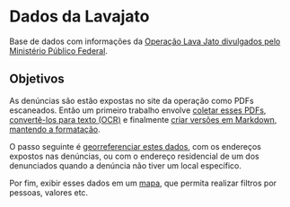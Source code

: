 Dados da Lavajato
=================

Base de dados com informações da [Operação Lava Jato divulgados pelo Ministério Público Federal](http://lavajato.mpf.mp.br).

Objetivos
---------

As denúncias são estão expostas no site da operação como PDFs escaneados. Então um primeiro trabalho envolve [coletar esses PDFs](https://github.com/nighto/lavajato/tree/master/raw/1aInstancia/pdf), [convertê-los para texto (OCR)](https://github.com/nighto/lavajato/tree/master/raw/1aInstancia/txt) e finalmente [criar versões em Markdown, mantendo a formatação](https://github.com/nighto/lavajato/tree/master/raw/1aInstancia/markdown).

O passo seguinte é [georreferenciar estes dados](https://github.com/nighto/lavajato/blob/master/geojson/1aInstancia.geojson), com os endereços expostos nas denúncias, ou com o endereço residencial de um dos denunciados quando a denúncia não tiver um local específico.

Por fim, exibir esses dados em um [mapa](https://nighto.github.io/lavajato/), que permita realizar filtros por pessoas, valores etc.